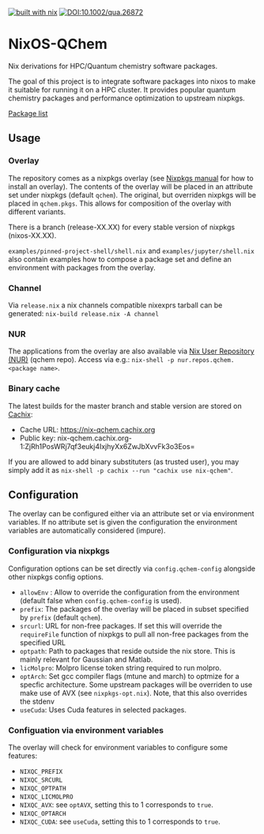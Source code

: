 [![built with nix](https://builtwithnix.org/badge.svg)](https://builtwithnix.org)
[![DOI:10.1002/qua.26872](http://img.shields.io/badge/DOI-10.1002/qua.26872-5075bf.svg)](https://doi.org/10.1002/qua.26872)

# NixOS-QChem
Nix derivations for HPC/Quantum chemistry software packages.

The goal of this project is to integrate software packages
into nixos to make it suitable for running it on a HPC cluster.
It provides popular quantum chemistry packages and performance optimization to upstream nixpkgs.

[Package list](./package_list.md)

## Usage

### Overlay
The repository comes as a nixpkgs overlay (see [Nixpkgs manual](https://nixos.org/nixpkgs/manual/#chap-overlays) for how to install an overlay).
The contents of the overlay will be placed in an attribute set under nixpkgs (default `qchem`). The original, but overriden nixpkgs will be placed in `qchem.pkgs`. This allows for composition of the overlay with different variants.

There is a branch (release-XX.XX) for every stable version of nixpkgs (nixos-XX.XX).

`examples/pinned-project-shell/shell.nix` and `examples/jupyter/shell.nix` also contain examples how to compose a package set and define an environment with packages from the overlay.

### Channel
Via `release.nix` a nix channels compatible nixexprs tarball can be generated:
`nix-build release.nix -A channel`


### NUR
The applications from the overlay are also available via [Nix User Repository (NUR)](https://github.com/nix-community/NUR) (qchem repo).
Access via e.g.: `nix-shell -p nur.repos.qchem.<package name>`.

### Binary cache
The latest builds for the master branch and stable version are stored on [Cachix](https://app.cachix.org/):
* Cache URL: https://nix-qchem.cachix.org
* Public key: nix-qchem.cachix.org-1:ZjRh1PosWRj7qf3eukj4IxjhyXx6ZwJbXvvFk3o3Eos=

If you are allowed to add binary substituters (as trusted user), you may simply add it as `nix-shell -p cachix --run "cachix use nix-qchem"`.

## Configuration

The overlay can be configured either via an attribute set or via environment variables.
If no attribute set is given the configuration the environment variables are automatically
considered (impure).

### Configuration via nixpkgs
Configuration options can be set directly via `config.qchem-config` alongside other nixpkgs config options.

* `allowEnv` : Allow to override the configuration from the environment (default false when `config.qchem-config` is used).
* `prefix`: The packages of the overlay will be placed in subset specified by `prefix` (default `qchem`).
* `srcurl`: URL for non-free packages. If set this will override the `requireFile` function of nixpkgs to pull all non-free packages from the specified URL
* `optpath`: Path to packages that reside outside the nix store. This is mainly relevant for Gaussian and Matlab.
* `licMolpro`: Molpro license token string required to run molpro.
* `optArch`: Set gcc compiler flags (mtune and march) to optmize for a specfic architecture. Some upstream packages will be overriden to use make use of AVX (see `nixpkgs-opt.nix`). Note, that this also overrides the stdenv
* `useCuda`: Uses Cuda features in selected packages.


### Configuation via environment variables
The overlay will check for environment variables to configure some features:

* `NIXQC_PREFIX`
* `NIXQC_SRCURL`
* `NIXQC_OPTPATH`
* `NIXQC_LICMOLPRO`
* `NIXQC_AVX`: see `optAVX`, setting this to 1 corresponds to `true`.
* `NIXQC_OPTARCH`
* `NIXQC_CUDA`: see `useCuda`, setting this to 1 corresponds to `true`.
